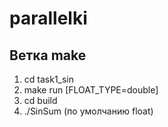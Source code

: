 # parallelki
## Ветка make
1. cd task1_sin
2. make run [FLOAT_TYPE=double]
3. cd build
4. ./SinSum (по умолчанию float)
